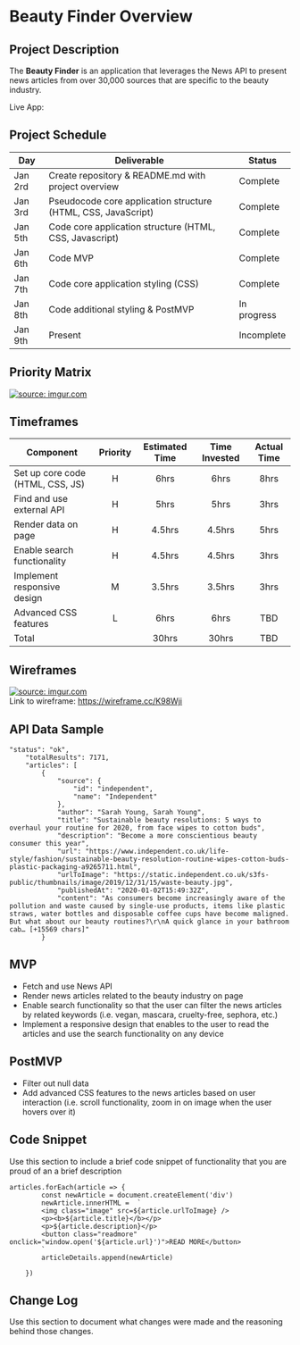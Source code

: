 # Beauty Finder Overview 

## Project Description

The **Beauty Finder** is an application that leverages the News API to present news articles from over 30,000 sources that are specific to the beauty industry.

Live App: 

## Project Schedule

|  Day | Deliverable | Status
|---|---| ---|
|Jan 2rd| Create repository & README.md with project overview| Complete
|Jan 3rd| Pseudocode core application structure (HTML, CSS, JavaScript) | Complete
|Jan 5th| Code core application structure (HTML, CSS, Javascript) | Complete
|Jan 6th| Code MVP | Complete
|Jan 7th| Code core application styling (CSS) | Complete
|Jan 8th| Code additional styling & PostMVP | In progress
|Jan 9th| Present | Incomplete

## Priority Matrix

<a href="https://imgur.com/g5kN3hT"><img src="https://i.imgur.com/g5kN3hT.png" title="source: imgur.com" /></a>

## Timeframes 

| Component | Priority | Estimated Time | Time Invested | Actual Time |
| --- | :---: |  :---: | :---: | :---: |
| Set up core code (HTML, CSS, JS) | H | 6hrs| 6hrs | 8hrs |
| Find and use external API | H | 5hrs| 5hrs | 3hrs |
| Render data on page | H | 4.5hrs| 4.5hrs | 5hrs |
| Enable search functionality | H | 4.5hrs| 4.5hrs | 3hrs |
| Implement responsive design | M | 3.5hrs| 3.5hrs | 3hrs |
| Advanced CSS features | L | 6hrs| 6hrs | TBD |
| Total |  | 30hrs| 30hrs | TBD |

## Wireframes

<a href="https://imgur.com/8Lq2KX9"><img src="https://i.imgur.com/8Lq2KX9.png" title="source: imgur.com" /></a>
<br>Link to wireframe: https://wireframe.cc/K98Wji

## API Data Sample

```
"status": "ok",
    "totalResults": 7171,
    "articles": [
        {
            "source": {
                "id": "independent",
                "name": "Independent"
            },
            "author": "Sarah Young, Sarah Young",
            "title": "Sustainable beauty resolutions: 5 ways to overhaul your routine for 2020, from face wipes to cotton buds",
            "description": "Become a more conscientious beauty consumer this year",
            "url": "https://www.independent.co.uk/life-style/fashion/sustainable-beauty-resolution-routine-wipes-cotton-buds-plastic-packaging-a9265711.html",
            "urlToImage": "https://static.independent.co.uk/s3fs-public/thumbnails/image/2019/12/31/15/waste-beauty.jpg",
            "publishedAt": "2020-01-02T15:49:32Z",
            "content": "As consumers become increasingly aware of the pollution and waste caused by single-use products, items like plastic straws, water bottles and disposable coffee cups have become maligned. But what about our beauty routines?\r\nA quick glance in your bathroom cab… [+15569 chars]"
        }
```
 
## MVP 

- Fetch and use News API
- Render news articles related to the beauty industry on page 
- Enable search functionality so that the user can filter the news articles by related keywords (i.e. vegan, mascara, cruelty-free, sephora, etc.)
- Implement a responsive design that enables to the user to read the articles and use the search functionality on any device 

## PostMVP 

- Filter out null data 
- Add advanced CSS features to the news articles based on user interaction (i.e. scroll functionality, zoom in on image when the user hovers over it)

## Code Snippet

Use this section to include a brief code snippet of functionality that you are proud of an a brief description  

```
articles.forEach(article => {
        const newArticle = document.createElement('div')
        newArticle.innerHTML =  `
        <img class="image" src=${article.urlToImage} />
        <p><b>${article.title}</b></p>
        <p>${article.description}</p>
        <button class="readmore" onclick="window.open('${article.url}')">READ MORE</button>
        `
        articleDetails.append(newArticle)

    })
```

## Change Log

Use this section to document what changes were made and the reasoning behind those changes.  
